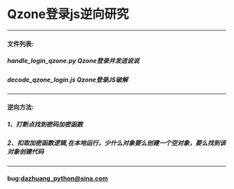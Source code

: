 # Qzone登录js逆向研究
***
#### 文件列表:
##### handle_login_qzone.py  Qzone登录并发送说说
##### decode_qzone_login.js  Qzone登录JS破解
***
#### 逆向方法:
##### 1、打断点找到密码加密函数  
##### 2、扣取加密函数逻辑,在本地运行，少什么对象要么创建一个空对象，要么找到该对象创建代码  

***
#### bug:dazhuang_python@sina.com
